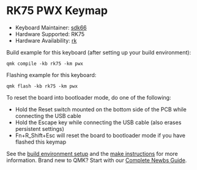 # RK75 PWX Keymap

-   Keyboard Maintainer: [sdk66](https://github.com/sdk66)
-   Hardware Supported: RK75
-   Hardware Availability: [rk](http://www.rkgaming.com)

Build example for this keyboard (after setting up your build environment):

    qmk compile -kb rk75 -km pwx

Flashing example for this keyboard:

    qmk flash -kb rk75 -km pwx

To reset the board into bootloader mode, do one of the following:

-   Hold the Reset switch mounted on the bottom side of the PCB while connecting the USB cable
-   Hold the Escape key while connecting the USB cable (also erases persistent settings)
-   Fn+R_Shift+Esc will reset the board to bootloader mode if you have flashed this keymap

See the [build environment setup](https://docs.qmk.fm/#/getting_started_build_tools) and the [make instructions](https://docs.qmk.fm/#/getting_started_make_guide) for more information. Brand new to QMK? Start with our [Complete Newbs Guide](https://docs.qmk.fm/#/newbs).
